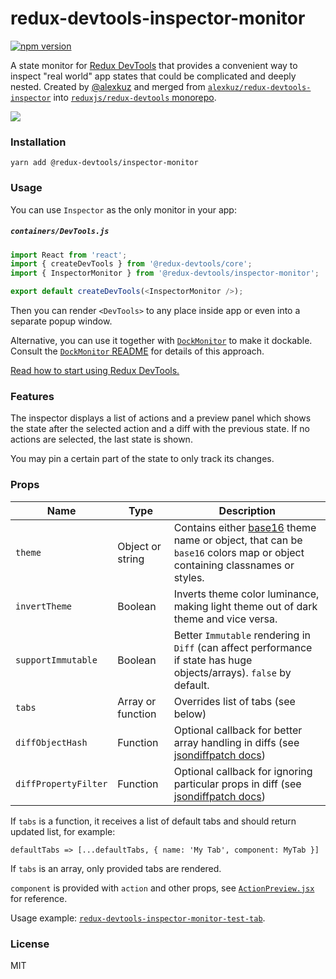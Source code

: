 # redux-devtools-inspector-monitor

[![npm version](https://badge.fury.io/js/redux-devtools-inspector.svg)](https://badge.fury.io/js/redux-devtools-inspector)

A state monitor for [Redux DevTools](https://github.com/reduxjs/redux-devtools) that provides a convenient way to inspect "real world" app states that could be complicated and deeply nested. Created by [@alexkuz](https://github.com/alexkuz) and merged from [`alexkuz/redux-devtools-inspector`](https://github.com/alexkuz/redux-devtools-inspector) into [`reduxjs/redux-devtools` monorepo](https://github.com/reduxjs/redux-devtools).

![](https://raw.githubusercontent.com/alexkuz/redux-devtools-inspector/master/demo.gif)

### Installation

```
yarn add @redux-devtools/inspector-monitor
```

### Usage

You can use `Inspector` as the only monitor in your app:

##### `containers/DevTools.js`

```js
import React from 'react';
import { createDevTools } from '@redux-devtools/core';
import { InspectorMonitor } from '@redux-devtools/inspector-monitor';

export default createDevTools(<InspectorMonitor />);
```

Then you can render `<DevTools>` to any place inside app or even into a separate popup window.

Alternative, you can use it together with [`DockMonitor`](https://github.com/reduxjs/redux-devtools/tree/master/packages/redux-devtools-dock-monitor) to make it dockable.  
Consult the [`DockMonitor` README](https://github.com/reduxjs/redux-devtools/tree/master/packages/redux-devtools-dock-monitor) for details of this approach.

[Read how to start using Redux DevTools.](https://github.com/gaearon/redux-devtools)

### Features

The inspector displays a list of actions and a preview panel which shows the state after the selected action and a diff with the previous state. If no actions are selected, the last state is shown.

You may pin a certain part of the state to only track its changes.

### Props

| Name                 | Type              | Description                                                                                                                                                       |
| -------------------- | ----------------- | ----------------------------------------------------------------------------------------------------------------------------------------------------------------- |
| `theme`              | Object or string  | Contains either [base16](https://github.com/chriskempson/base16) theme name or object, that can be `base16` colors map or object containing classnames or styles. |
| `invertTheme`        | Boolean           | Inverts theme color luminance, making light theme out of dark theme and vice versa.                                                                               |
| `supportImmutable`   | Boolean           | Better `Immutable` rendering in `Diff` (can affect performance if state has huge objects/arrays). `false` by default.                                             |
| `tabs`               | Array or function | Overrides list of tabs (see below)                                                                                                                                |
| `diffObjectHash`     | Function          | Optional callback for better array handling in diffs (see [jsondiffpatch docs](https://github.com/benjamine/jsondiffpatch/blob/master/docs/arrays.md))            |
| `diffPropertyFilter` | Function          | Optional callback for ignoring particular props in diff (see [jsondiffpatch docs](https://github.com/benjamine/jsondiffpatch#options))                            |

If `tabs` is a function, it receives a list of default tabs and should return updated list, for example:

```
defaultTabs => [...defaultTabs, { name: 'My Tab', component: MyTab }]
```

If `tabs` is an array, only provided tabs are rendered.

`component` is provided with `action` and other props, see [`ActionPreview.jsx`](src/ActionPreview.jsx#L42) for reference.

Usage example: [`redux-devtools-inspector-monitor-test-tab`](https://github.com/reduxjs/redux-devtools/tree/master/packages/redux-devtools-inspector-monitor-test-tab#containersdevtoolsjs).

### License

MIT
